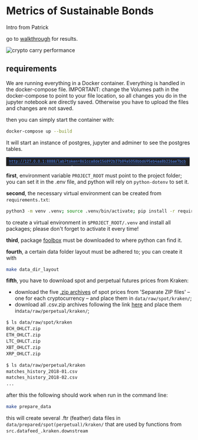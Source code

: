 # Metrics of Sustainable Bonds

Intro from Patrick

go to [walkthrough](./Data/green_metrics_sustainable_bonds.ipynb) for results.

![crypto carry performance](output/figures/carry-pnl.png "crypto carry performance")

## requirements

We are running everything in a Docker container. Everything is handled in the docker-compose file. 
IMPORTANT: change the Volumes path in the docker-compose to point to your file location, so all changes you do in the jupyter notebook are directly saved. Otherwise you have to upload the files and changes are not saved.

then you can simply start the container with:
```bash
docker-compose up --build
```
It will start an instance of postgres, jupyter and adminer to see the postgres tables.

![crypto carry performance](README_images/jupyter_link.png)

**first**, environment variable `PROJECT_ROOT` must point to the project folder; 
you can set it in the .env file, and python will rely on `python-dotenv` to set it.

**second**, the necessary virtual environment can be created from `requirements.txt`: 
```bash
python3 -m venv .venv; source .venv/bin/activate; pip install -r requirements.txt
```
to create a virtual environment in `$PROJECT_ROOT/.venv` and install all packages;
please don't forget to activate it every time!

**third**, package [foolbox](https://github.com/ipozdeev/foolbox) must be downloaded to where 
python can find it.

**fourth**, a certain data folder layout must be adhered to; you can create it with
```bash
make data_dir_layout
```

**fifth**, you have to download
spot and perpetual futures prices from Kraken: 
- download the five [.zip archives](https://support.kraken.com/hc/en-us/articles/360047124832-Downloadable-historical-OHLCVT-Open-High-Low-Close-Volume-Trades-data) 
of spot prices from 'Separate ZIP files' &ndash; one for each cryptocurrency &ndash; and place them in `data/raw/spot/kraken/`;
- download all .csv.zip archives following the link [here](https://support.kraken.com/hc/en-us/articles/360022835871-Historical-Data)
and place them in`data/raw/perpetual/kraken/`;

```bash
$ ls data/raw/spot/kraken
BCH_OHLCT.zip
ETH_OHLCT.zip
LTC_OHLCT.zip
XBT_OHLCT.zip
XRP_OHLCT.zip
```

```bash
$ ls data/raw/perpetual/kraken
matches_history_2018-01.csv
matches_history_2018-02.csv
...
```

after this the following should work when run in the command line:
```bash
make prepare_data
```

this will create several .ftr (feather) data files in `data/prepared/spot(perpetual)/kraken/` 
that are used by functions from `src.datafeed_.kraken.downstream`
 
